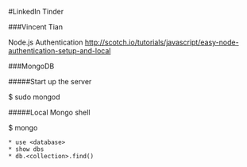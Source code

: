 #LinkedIn Tinder

###Vincent Tian

Node.js Authentication
http://scotch.io/tutorials/javascript/easy-node-authentication-setup-and-local

###MongoDB


#####Start up the server

$ sudo mongod

#####Local Mongo shell

$ mongo

	* use <database>
	* show dbs
	* db.<collection>.find()
